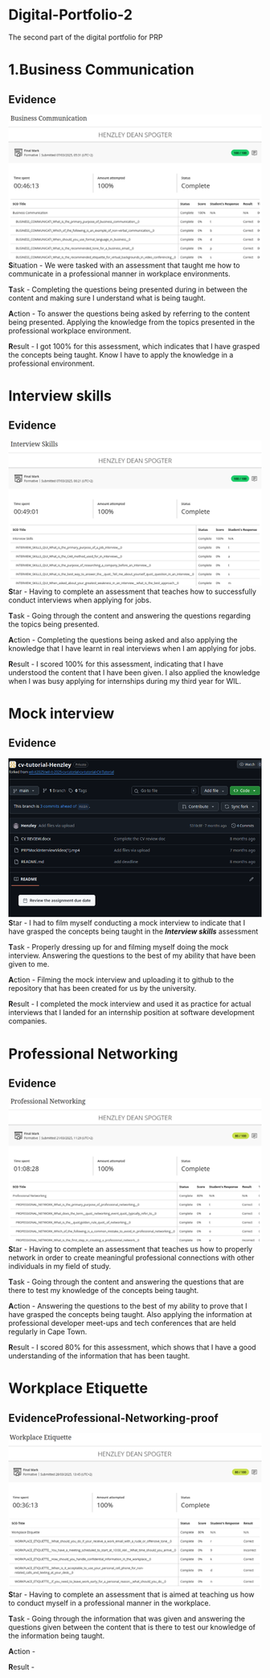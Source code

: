 # Digital-Portfolio-2
The second part of the digital portfolio for PRP

# 1.Business Communication
## Evidence
![Proof of Business Communication](/Business-communication-proof.png)
**S**ituation - We were tasked with an assessment that taught me how to communicate in a professional manner in workplace environments.    

**T**ask - Completing the questions being presented during in between the content and making sure I understand what is being taught.  
 
**A**ction - To answer the questions being asked by referring to the content being presented. Applying the knowledge from the topics presented in the professional
workplace environment.
  
**R**esult - I got 100% for this assessment, which indicates that I have grasped the concepts being taught. Know I have to apply the knowledge in 
a professional environment.


# Interview skills
## Evidence
![Proof of Interview skills](/Interview-skills-proof.png)
**S**tar - Having to complete an assessment that teaches how to successfully conduct interviews when applying for jobs.

**T**ask - Going through the content and answering the questions regarding the topics being presented. 

**A**ction - Completing the questions being asked and also applying the knowledge that I have learnt in real interviews when I am applying for jobs.

**R**esult - I scored 100% for this assessment, indicating that I have understood the content that I have been given. I also applied the knowledge when I was busy
applying for internships during my third year for WIL.

# Mock interview
## Evidence
![Proof of mock interview](/Mock-interview-proof.png)
**S**tar - I had to film myself conducting a mock interview to indicate that I have grasped the concepts being taught in the ***Interview skills*** assessment

**T**ask - Properly dressing up for and filming myself doing the mock interview. Answering the questions to the best of my ability that have been given to me.

**A**ction - Filming the mock interview and uploading it to github to the repository that has been created for us by the university.

**R**esult - I completed the mock interview and used it as practice for actual interviews that I landed for an internship position at software development companies.


# Professional Networking
## Evidence
![Proof of Profession Networking](/Professional-Networking-proof.png)
**S**tar - Having to complete an assessment that teaches us how to properly network in order to create meaningful professional connections with other individuals in 
my field of study.

**T**ask - Going through the content and answering the questions that are there to test my knowledge of the concepts being taught.

**A**ction - Answering the questions to the best of my ability to prove that I have grasped the concepts being taught. 
Also applying the information at professional developer meet-ups and tech conferences that are held regularly in Cape Town.

**R**esult - I scored 80% for this assessment, which shows that I have a good understanding of the information that has been taught. 


# Workplace Etiquette
## EvidenceProfessional-Networking-proof
![Proof of workplace etiquette](Workplace-etiquette-proof.png)
**S**tar - Having to complete an assessment that is aimed at teaching us how to conduct myself in a professional manner in the workplace.

**T**ask - Going through the information that was given and answering the questions given between the content that is there to test our knowledge of the information 
being taught.

**A**ction -

**R**esult - 
